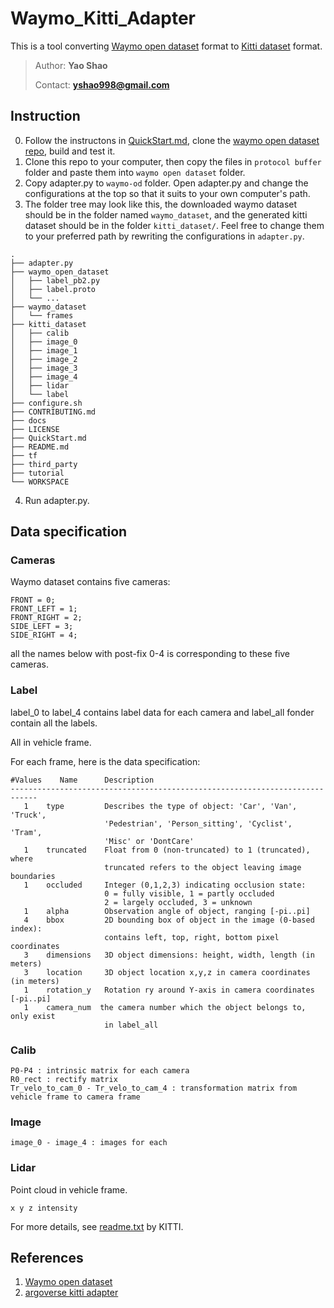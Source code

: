 # Waymo_Kitti_Adapter
This is a tool converting [Waymo open dataset](https://waymo.com/open/) format to [Kitti dataset](http://www.cvlibs.net/datasets/kitti/) format.
> Author: **Yao Shao**
>
> Contact: **yshao998@gmail.com**
## Instruction
0. Follow the instructons in [QuickStart.md](https://github.com/Yao-Shao/Waymo_Kitti_Adapter/blob/master/QuickStart.md), clone the [waymo open dataset repo](https://github.com/waymo-research/waymo-open-dataset), build and test it. 
1. Clone this repo to your computer, then copy the files in `protocol buffer` folder and paste them into `waymo open dataset` folder.
2. Copy adapter.py to `waymo-od` folder. Open adapter.py and change the configurations at the top so that it suits to your own computer's path.
3. The folder tree may look like this, the downloaded waymo dataset should be in the folder named `waymo_dataset`, and the generated kitti dataset should be in the folder `kitti_dataset/`. Feel free to change them to your preferred path by rewriting the configurations in `adapter.py`.
``` 
.
├── adapter.py
├── waymo_open_dataset
│   ├── label_pb2.py
│   ├── label.proto
│   └── ...
├── waymo_dataset
│   └── frames
├── kitti_dataset
│   ├── calib
│   ├── image_0
│   ├── image_1
│   ├── image_2
│   ├── image_3
│   ├── image_4
│   ├── lidar
│   └── label
├── configure.sh
├── CONTRIBUTING.md
├── docs
├── LICENSE
├── QuickStart.md
├── README.md
├── tf
├── third_party
├── tutorial
└── WORKSPACE
```

4. Run adapter.py.

## Data specification

### Cameras

Waymo dataset contains five cameras:

``` 
FRONT = 0;
FRONT_LEFT = 1;
FRONT_RIGHT = 2;
SIDE_LEFT = 3;
SIDE_RIGHT = 4;
```

all the names below with post-fix 0-4 is corresponding to these five cameras.  

### Label

label_0 to label_4 contains label data for each camera and label_all fonder contain all the labels.

All in vehicle frame.

For each frame, here is the data specification:

```
#Values    Name      Description
----------------------------------------------------------------------------
   1    type         Describes the type of object: 'Car', 'Van', 'Truck',
                     'Pedestrian', 'Person_sitting', 'Cyclist', 'Tram',
                     'Misc' or 'DontCare'
   1    truncated    Float from 0 (non-truncated) to 1 (truncated), where
                     truncated refers to the object leaving image boundaries
   1    occluded     Integer (0,1,2,3) indicating occlusion state:
                     0 = fully visible, 1 = partly occluded
                     2 = largely occluded, 3 = unknown
   1    alpha        Observation angle of object, ranging [-pi..pi]
   4    bbox         2D bounding box of object in the image (0-based index):
                     contains left, top, right, bottom pixel coordinates
   3    dimensions   3D object dimensions: height, width, length (in meters)
   3    location     3D object location x,y,z in camera coordinates (in meters)
   1    rotation_y   Rotation ry around Y-axis in camera coordinates [-pi..pi]
   1    camera_num	the camera number which the object belongs to, only exist 
                     in label_all   
```

### Calib

```
P0-P4 : intrinsic matrix for each camera
R0_rect : rectify matrix
Tr_velo_to_cam_0 - Tr_velo_to_cam_4 : transformation matrix from vehicle frame to camera frame
```

### Image

```
image_0 - image_4 : images for each 
```

### Lidar

Point cloud in vehicle frame.

```
x y z intensity
```

For more details, see [readme.txt](https://github.com/Yao-Shao/Waymo_Kitti_Adapter/blob/master/KITTI/readme.txt) by KITTI.

## References

1. [Waymo open dataset](https://github.com/waymo-research/waymo-open-dataset)
2. [argoverse kitti adapter](https://github.com/yzhou377/argoverse-kitti-adapter)

